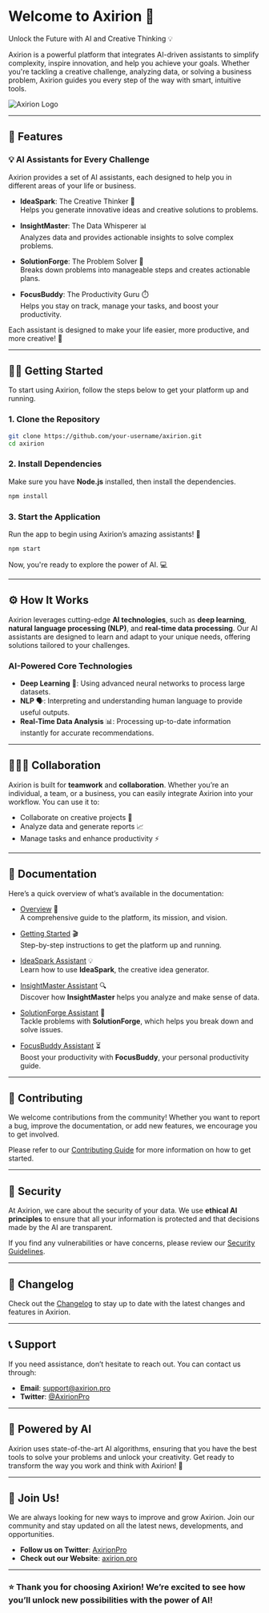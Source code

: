 
# Welcome to Axirion 🚀

Unlock the Future with AI and Creative Thinking 💡

Axirion is a powerful platform that integrates AI-driven assistants to simplify complexity, inspire innovation, and help you achieve your goals. Whether you're tackling a creative challenge, analyzing data, or solving a business problem, Axirion guides you every step of the way with smart, intuitive tools.

![Axirion Logo](https://axirion.pro/wp-content/uploads/2025/01/Axirion_logo1.webp)  

---

## 🚀 Features

### 💡 **AI Assistants for Every Challenge**

Axirion provides a set of AI assistants, each designed to help you in different areas of your life or business.

- **IdeaSpark**: The Creative Thinker 💭  
   Helps you generate innovative ideas and creative solutions to problems.

- **InsightMaster**: The Data Whisperer 📊  
   Analyzes data and provides actionable insights to solve complex problems.

- **SolutionForge**: The Problem Solver 🔧  
   Breaks down problems into manageable steps and creates actionable plans.

- **FocusBuddy**: The Productivity Guru ⏱️  
   Helps you stay on track, manage your tasks, and boost your productivity.

Each assistant is designed to make your life easier, more productive, and more creative! 🌟

---

## 🧑‍💻 Getting Started

To start using Axirion, follow the steps below to get your platform up and running.

### 1. Clone the Repository

```bash
git clone https://github.com/your-username/axirion.git
cd axirion
```

### 2. Install Dependencies

Make sure you have **Node.js** installed, then install the dependencies.

```bash
npm install
```

### 3. Start the Application

Run the app to begin using Axirion’s amazing assistants! 🎉

```bash
npm start
```

Now, you're ready to explore the power of AI. 💻

---

## ⚙️ How It Works

Axirion leverages cutting-edge **AI technologies**, such as **deep learning**, **natural language processing (NLP)**, and **real-time data processing**. Our AI assistants are designed to learn and adapt to your unique needs, offering solutions tailored to your challenges.

### AI-Powered Core Technologies

- **Deep Learning** 🤖: Using advanced neural networks to process large datasets.
- **NLP** 🗣️: Interpreting and understanding human language to provide useful outputs.
- **Real-Time Data Analysis** 📊: Processing up-to-date information instantly for accurate recommendations.

---

## 🧑‍🤝‍🧑 Collaboration

Axirion is built for **teamwork** and **collaboration**. Whether you’re an individual, a team, or a business, you can easily integrate Axirion into your workflow. You can use it to:

- Collaborate on creative projects 🎨
- Analyze data and generate reports 📈
- Manage tasks and enhance productivity ⚡

---

## 📝 Documentation

Here’s a quick overview of what’s available in the documentation:

- [Overview](docs/overview.md) 📖  
  A comprehensive guide to the platform, its mission, and vision.
  
- [Getting Started](docs/getting_started.md) 🎬  
  Step-by-step instructions to get the platform up and running.

- [IdeaSpark Assistant](docs/assistants/idea_spark.md) 💡  
  Learn how to use **IdeaSpark**, the creative idea generator.

- [InsightMaster Assistant](docs/assistants/insight_master.md) 🔍  
  Discover how **InsightMaster** helps you analyze and make sense of data.

- [SolutionForge Assistant](docs/assistants/solution_forge.md) 🔨  
  Tackle problems with **SolutionForge**, which helps you break down and solve issues.

- [FocusBuddy Assistant](docs/assistants/focus_buddy.md) ⏳  
  Boost your productivity with **FocusBuddy**, your personal productivity guide.

---

## 🤝 Contributing

We welcome contributions from the community! Whether you want to report a bug, improve the documentation, or add new features, we encourage you to get involved.

Please refer to our [Contributing Guide](CONTRIBUTING.md) for more information on how to get started.

---

## 🔐 Security

At Axirion, we care about the security of your data. We use **ethical AI principles** to ensure that all your information is protected and that decisions made by the AI are transparent.

If you find any vulnerabilities or have concerns, please review our [Security Guidelines](SECURITY.md).

---

## 🔄 Changelog

Check out the [Changelog](CHANGELOG.md) to stay up to date with the latest changes and features in Axirion.

---

## 📞 Support

If you need assistance, don’t hesitate to reach out. You can contact us through:

- **Email**: support@axirion.pro
- **Twitter**: [@AxirionPro](https://twitter.com/AxirionPro)

---

## 🤖 Powered by AI

Axirion uses state-of-the-art AI algorithms, ensuring that you have the best tools to solve your problems and unlock your creativity. Get ready to transform the way you work and think with Axirion! 🎯

---

## 🎉 Join Us!

We are always looking for new ways to improve and grow Axirion. Join our community and stay updated on all the latest news, developments, and opportunities.

- **Follow us on Twitter**: [AxirionPro](https://twitter.com/AxirionPro)
- **Check out our Website**: [axirion.pro](https://axirion.pro)

---

### ⭐ Thank you for choosing Axirion! We’re excited to see how you’ll unlock new possibilities with the power of AI!
